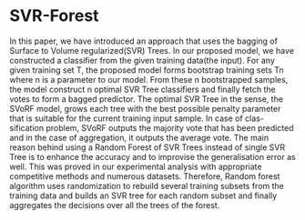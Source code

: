 # SVR-Forest
In this paper, we have introduced an approach that uses the bagging of Surface to Volume regularized(SVR) Trees. In our proposed model, we have constructed a classifier from the given training data(the input). For any given training set T, the proposed model forms bootstrap training sets Tn where n is a parameter to our model. From these n bootstrapped samples, the model construct n optimal SVR Tree classifiers and finally fetch the votes to form a bagged predictor. The optimal SVR Tree in the sense, the SVoRF model, grows each tree with the best possible penalty parameter that is suitable for the current training input sample. In case of clas- sification problem, SVoRF outputs the majority vote that has been predicted and in the case of aggregation, it outputs the average vote. The main reason behind using a Random Forest of SVR Trees instead of single SVR Tree is to enhance the accuracy and to improvise the generalisation error as well. This was proved in our experimental analysis with appropriate competitive methods and numerous datasets. Therefore, Random forest algorithm uses randomization to rebuild several training subsets from the training data and builds an SVR tree for each random subset and finally aggregates the decisions over all the trees of the forest.
